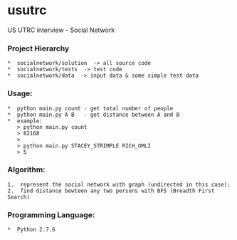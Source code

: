 # usutrc
US UTRC interview - Social Network

### Project Hierarchy <br />
    *  socialnetwork/solution  -> all source code
    *  socialnetwork/tests  -> test code
    *  socialnetwork/data  -> input data & some simple test data

### Usage: <br />
    *  python main.py count - get total number of people 
    *  python main.py A B   - get distance between A and B 
    *  example:
       > python main.py count
       > 82168
       > 
       > python main.py STACEY_STRIMPLE RICH_OMLI
       > 5
    
### Algorithm: <br />
    1.  represent the social network with graph (undirected in this case); 
    2.  find distance bewteen any two persons with BFS (Breadth First Search) 


### Programming Language: <br />
    *  Python 2.7.6 
